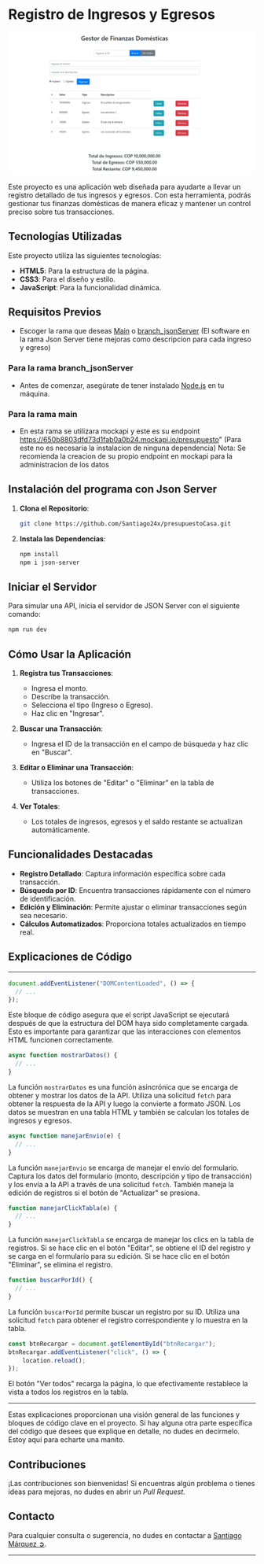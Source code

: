 


# Registro de Ingresos y Egresos

![Registro de Ingresos y Egresos](Interfaz.JPG)

Este proyecto es una aplicación web diseñada para ayudarte a llevar un registro detallado de tus ingresos y egresos. Con esta herramienta, podrás gestionar tus finanzas domésticas de manera eficaz y mantener un control preciso sobre tus transacciones.

## Tecnologías Utilizadas

Este proyecto utiliza las siguientes tecnologías:

- **HTML5**: Para la estructura de la página.
- **CSS3**: Para el diseño y estilo.
- **JavaScript**: Para la funcionalidad dinámica.

## Requisitos Previos
- Escoger la rama que deseas [Main](https://github.com/Santiago24x/presupuestoCasa/tree/main) o [branch_jsonServer](https://github.com/Santiago24x/presupuestoCasa/tree/branch_jsonServer) (El software en la rama Json Server tiene mejoras como descripcion para cada ingreso y egreso)

### Para la rama branch_jsonServer
- Antes de comenzar, asegúrate de tener instalado [Node.js](https://nodejs.org) en tu máquina.

### Para la rama main
-  En esta rama se utilizara mockapi y este es su endpoint https://650b8803dfd73d1fab0a0b24.mockapi.io/presupuesto" (Para este no es necesaria la instalacion de ninguna dependencia)
Nota: Se recomienda la creacion de su propio endpoint en mockapi para la administracion de los datos

## Instalación del programa con Json Server

1. **Clona el Repositorio**:

    ```bash
    git clone https://github.com/Santiago24x/presupuestoCasa.git
    ```

2. **Instala las Dependencias**:

    ```bash
    npm install
    npm i json-server
    ```

## Iniciar el Servidor

Para simular una API, inicia el servidor de JSON Server con el siguiente comando:

```bash
npm run dev
```

## Cómo Usar la Aplicación

1. **Registra tus Transacciones**:

   - Ingresa el monto.
   - Describe la transacción.
   - Selecciona el tipo (Ingreso o Egreso).
   - Haz clic en "Ingresar".

2. **Buscar una Transacción**:

   - Ingresa el ID de la transacción en el campo de búsqueda y haz clic en "Buscar".

3. **Editar o Eliminar una Transacción**:

   - Utiliza los botones de "Editar" o "Eliminar" en la tabla de transacciones.

4. **Ver Totales**:

   - Los totales de ingresos, egresos y el saldo restante se actualizan automáticamente.

## Funcionalidades Destacadas

- **Registro Detallado**: Captura información específica sobre cada transacción.
- **Búsqueda por ID**: Encuentra transacciones rápidamente con el número de identificación.
- **Edición y Eliminación**: Permite ajustar o eliminar transacciones según sea necesario.
- **Cálculos Automatizados**: Proporciona totales actualizados en tiempo real.

## Explicaciones de Código


---

```javascript
document.addEventListener("DOMContentLoaded", () => {
  // ...
});
```

Este bloque de código asegura que el script JavaScript se ejecutará después de que la estructura del DOM haya sido completamente cargada. Esto es importante para garantizar que las interacciones con elementos HTML funcionen correctamente.

```javascript
async function mostrarDatos() {
  // ...
}
```

La función `mostrarDatos` es una función asincrónica que se encarga de obtener y mostrar los datos de la API. Utiliza una solicitud `fetch` para obtener la respuesta de la API y luego la convierte a formato JSON. Los datos se muestran en una tabla HTML y también se calculan los totales de ingresos y egresos.

```javascript
async function manejarEnvio(e) {
  // ...
}
```

La función `manejarEnvio` se encarga de manejar el envío del formulario. Captura los datos del formulario (monto, descripción y tipo de transacción) y los envía a la API a través de una solicitud `fetch`. También maneja la edición de registros si el botón de "Actualizar" se presiona.

```javascript
function manejarClickTabla(e) {
  // ...
}
```

La función `manejarClickTabla` se encarga de manejar los clics en la tabla de registros. Si se hace clic en el botón "Editar", se obtiene el ID del registro y se carga en el formulario para su edición. Si se hace clic en el botón "Eliminar", se elimina el registro.

```javascript
function buscarPorId() {
  // ...
}
```

La función `buscarPorId` permite buscar un registro por su ID. Utiliza una solicitud `fetch` para obtener el registro correspondiente y lo muestra en la tabla.

```javascript
const btnRecargar = document.getElementById("btnRecargar");
btnRecargar.addEventListener("click", () => {
    location.reload();
});
```

El botón "Ver todos" recarga la página, lo que efectivamente restablece la vista a todos los registros en la tabla.

---

Estas explicaciones proporcionan una visión general de las funciones y bloques de código clave en el proyecto. Si hay alguna otra parte específica del código que desees que explique en detalle, no dudes en decírmelo. Estoy aquí para echarte una manito.

## Contribuciones

¡Las contribuciones son bienvenidas! Si encuentras algún problema o tienes ideas para mejoras, no dudes en abrir un *Pull Request*.

## Contacto

Para cualquier consulta o sugerencia, no dudes en contactar a [Santiago Márquez ➲](santiagomarquez.it@gmail.com).

---
